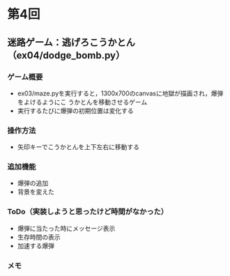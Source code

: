 # 第4回
## 迷路ゲーム：逃げろこうかとん（ex04/dodge_bomb.py）
### ゲーム概要
- ex03/maze.pyを実行すると，1300x700のcanvasに地獄が描画され，爆弾をよけるようにこ
うかとんを移動させるゲーム
- 実行するたびに爆弾の初期位置は変化する
### 操作方法
- 矢印キーでこうかとんを上下左右に移動する
### 追加機能
- 爆弾の追加
- 背景を変えた
### ToDo（実装しようと思ったけど時間がなかった）
- 爆弾に当たった時にメッセージ表示
- 生存時間の表示
- 加速する爆弾
### メモ